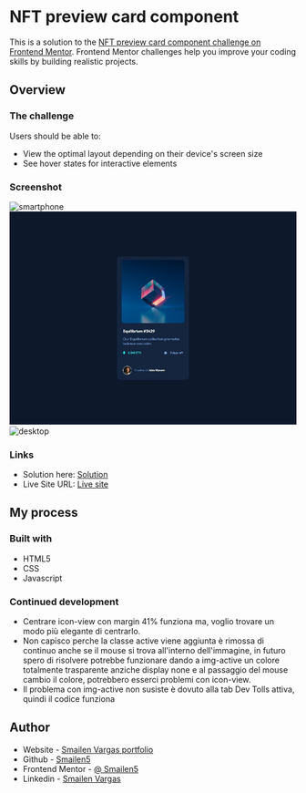 # NFT preview card component

This is a solution to the [NFT preview card component challenge on Frontend Mentor](https://www.frontendmentor.io/challenges/nft-preview-card-component-SbdUL_w0U). Frontend Mentor challenges help you improve your coding skills by building realistic projects. 


## Overview

### The challenge

Users should be able to:

- View the optimal layout depending on their device's screen size
- See hover states for interactive elements

### Screenshot

![smartphone](./images/smartphone.jpeg)
![desktop](./images/descktop.jpeg)
![desktop](./images/descktop%20hover.jpeg)

### Links

- Solution here: [Solution](https://github.com/Smailen5/Frontend-Mentor-Challenge/tree/main/nft-preview-card-component-main-main)
- Live Site URL: [Live site](https://smailen5.github.io/Frontend-Mentor-Challenge/nft-preview-card-component-main-main/)

## My process

### Built with

- HTML5
- CSS
- Javascript

### Continued development

- Centrare icon-view con margin 41% funziona ma, voglio trovare un modo più elegante di centrarlo.
- Non capisco perche la classe active viene aggiunta è rimossa di continuo anche se il mouse si trova all'interno dell'immagine, in futuro spero di risolvere
  potrebbe funzionare dando a img-active un colore totalmente trasparente anziche display none e al passaggio del mouse cambio il colore, potrebbero esserci
  problemi con icon-view.
- Il problema con img-active non susiste è dovuto alla tab Dev Tolls attiva, quindi il codice funziona

## Author

- Website - [Smailen Vargas portfolio](https://smailenvargas.com/)
- Github - [Smailen5](https://github.com/Smailen5)
- Frontend Mentor - [@ Smailen5](https://www.frontendmentor.io/profile/Smailen5)
- Linkedin - [Smailen Vargas](https://www.linkedin.com/in/smailen-vargas/)

